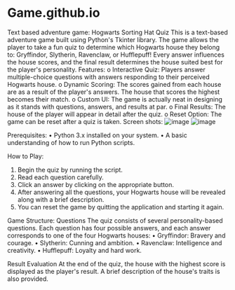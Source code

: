 # Game.github.io

Text based adventure game: Hogwarts Sorting Hat Quiz
This is a text-based adventure game built using Python's Tkinter library. The game allows the player to take a fun quiz to determine which Hogwarts house they belong to: Gryffindor, Slytherin, Ravenclaw, or Hufflepuff! Every answer influences the house scores, and the final result determines the house suited best for the player's personality.
Features:
o	Interactive Quiz: Players answer multiple-choice questions with answers responding to their perceived Hogwarts house.
o	Dynamic Scoring: The scores gained from each house are as a result of the player's answers. The house that scores the highest becomes their match.
o	Custom UI: The game is actually neat in designing as it stands with questions, answers, and results at par.
o	Final Results: The house of the player will appear in detail after the quiz.
o	Reset Option: The game can be reset after a quiz is taken.
Screen shots:
![image](https://github.com/user-attachments/assets/b0fe6c3d-bc1c-47fd-a0b7-453457bde32a)
![image](https://github.com/user-attachments/assets/d93bd1aa-70c9-48bc-b4ea-a0061013aa8f)

Prerequisites:
•	Python 3.x installed on your system.
•	A basic understanding of how to run Python scripts.

How to Play:
1.	Begin the quiz by running the script.
2.	Read each question carefully.
3.	Click an answer by clicking on the appropriate button.
4.	After answering all the questions, your Hogwarts house will be revealed along with a brief description.
5.	You can reset the game by quitting the application and starting it again.

Game Structure:
Questions
The quiz consists of several personality-based questions. Each question has four possible answers, and each answer corresponds to one of the four Hogwarts houses:
•	Gryffindor: Bravery and courage.
•	Slytherin: Cunning and ambition.
•	Ravenclaw: Intelligence and creativity.
•	Hufflepuff: Loyalty and hard work.

Result Evaluation
At the end of the quiz, the house with the highest score is displayed as the player's result. A brief description of the house's traits is also provided.
